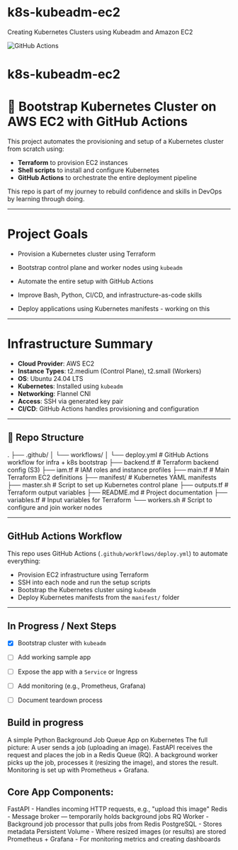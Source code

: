 # k8s-kubeadm-ec2
Creating Kubernetes Clusters using Kubeadm and Amazon EC2


![GitHub Actions](https://github.com/olusholapacheco/k8s-kubeadm-ec2/actions/workflows/deploy.yml/badge.svg)
# k8s-kubeadm-ec2

# 🚀 Bootstrap Kubernetes Cluster on AWS EC2 with GitHub Actions

This project automates the provisioning and setup of a Kubernetes cluster from scratch using:
- **Terraform** to provision EC2 instances
- **Shell scripts** to install and configure Kubernetes
- **GitHub Actions** to orchestrate the entire deployment pipeline

This repo is part of my journey to rebuild confidence and skills in DevOps by learning through doing.

---

# Project Goals

- Provision a Kubernetes cluster using Terraform
- Bootstrap control plane and worker nodes using `kubeadm`
- Automate the entire setup with GitHub Actions
- Improve Bash, Python, CI/CD, and infrastructure-as-code skills

- Deploy applications using Kubernetes manifests - working on this

---

# Infrastructure Summary

- **Cloud Provider**: AWS EC2
- **Instance Types**: t2.medium (Control Plane), t2.small (Workers)
- **OS**: Ubuntu 24.04 LTS
- **Kubernetes**: Installed using `kubeadm`
- **Networking**: Flannel CNI
- **Access**: SSH via generated key pair
- **CI/CD**: GitHub Actions handles provisioning and configuration

---

## 📁 Repo Structure
.
├── .github/
│   └── workflows/
│       └── deploy.yml         # GitHub Actions workflow for infra + k8s bootstrap
├── backend.tf                 # Terraform backend config (S3)
├── iam.tf                     # IAM roles and instance profiles
├── main.tf                    # Main Terraform EC2 definitions
├── manifest/                  # Kubernetes YAML manifests 
├── master.sh                  # Script to set up Kubernetes control plane
├── outputs.tf                 # Terraform output variables
├── README.md                  # Project documentation
├── variables.tf               # Input variables for Terraform
└── workers.sh                 # Script to configure and join worker nodes



---

##  GitHub Actions Workflow

This repo uses GitHub Actions (`.github/workflows/deploy.yml`) to automate everything:

-  Provision EC2 infrastructure using Terraform  
-  SSH into each node and run the setup scripts  
-  Bootstrap the Kubernetes cluster using `kubeadm`  
-  Deploy Kubernetes manifests from the `manifest/` folder

---

## In Progress / Next Steps

- [x] Bootstrap cluster with `kubeadm`
- [ ] Add working sample app 
- [ ] Expose the app with a `Service` or Ingress
- [ ] Add monitoring (e.g., Prometheus, Grafana)
- [ ] Document teardown process


## Build in progress
A simple Python Background Job Queue App on Kubernetes
The full picture:
A user sends a job (uploading an image). FastAPI receives the request and places the job in a Redis Queue (RQ). A background worker picks up the job, processes it (resizing the image), and stores the result. Monitoring is set up with Prometheus + Grafana.


## Core App Components:

FastAPI	- Handles incoming HTTP requests, e.g., "upload this image"
Redis	- Message broker — temporarily holds background jobs
RQ Worker -	Background job processor that pulls jobs from Redis
PostgreSQL -	Stores metadata 
Persistent Volume	- Where resized images (or results) are stored
Prometheus + Grafana - 	For monitoring metrics and creating dashboards